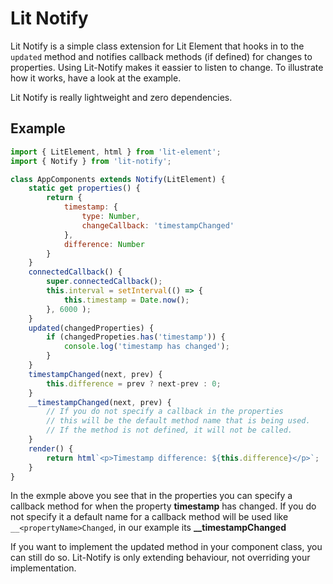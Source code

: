 # Lit Notify

Lit Notify is a simple class extension for Lit Element that hooks in to the `updated` method and notifies callback methods (if defined) for changes to properties. Using Lit-Notify makes it eassier to listen to change. To illustrate how it works, have a look at the example.

Lit Notify is really lightweight and zero dependencies.

## Example

```javascript
import { LitElement, html } from 'lit-element';
import { Notify } from 'lit-notify';

class AppComponents extends Notify(LitElement) {
    static get properties() {
        return {
            timestamp: {
                type: Number,
                changeCallback: 'timestampChanged'
            },
            difference: Number
        }
    }
    connectedCallback() {
        super.connectedCallback();
        this.interval = setInterval(() => {
            this.timestamp = Date.now();
        }, 6000 );
    }
    updated(changedProperties) {
        if (changedPropeties.has('timestamp')) {
            console.log('timestamp has changed');
        }
    }
    timestampChanged(next, prev) {
        this.difference = prev ? next-prev : 0;
    }
    __timestampChanged(next, prev) {
        // If you do not specify a callback in the properties
        // this will be the default method name that is being used.
        // If the method is not defined, it will not be called.
    }
    render() {
        return html`<p>Timestamp difference: ${this.difference}</p>`;
    }
}
```

In the exmple above you see that in the properties you can specify a callback method for when 
the property **timestamp** has changed. If you do not specify it a default name for a callback
method will be used like `__<propertyName>Changed`, in our example its **__timestampChanged**

If you want to implement the updated method in your component class, you can still do so. 
Lit-Notify is only extending behaviour, not overriding your implementation.